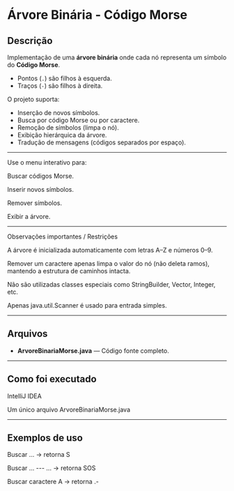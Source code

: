 # Árvore Binária - Código Morse

## Descrição
Implementação de uma **árvore binária** onde cada nó representa um símbolo do **Código Morse**.
- Pontos (`.`) são filhos à esquerda.
- Traços (`-`) são filhos à direita.

O projeto suporta:
- Inserção de novos símbolos.
- Busca por código Morse ou por caractere.
- Remoção de símbolos (limpa o nó).
- Exibição hierárquica da árvore.
- Tradução de mensagens (códigos separados por espaço).

---

Use o menu interativo para:

Buscar códigos Morse.

Inserir novos símbolos.

Remover símbolos.

Exibir a árvore.

---

Observações importantes / Restrições

A árvore é inicializada automaticamente com letras A–Z e números 0–9.

Remover um caractere apenas limpa o valor do nó (não deleta ramos), mantendo a estrutura de caminhos intacta.

Não são utilizadas classes especiais como StringBuilder, Vector, Integer, etc.

Apenas java.util.Scanner é usado para entrada simples.

---

## Arquivos
- **ArvoreBinariaMorse.java** — Código fonte completo.

---

## Como foi executado

IntelliJ IDEA

Um único arquivo ArvoreBinariaMorse.java

---

## Exemplos de uso

Buscar ... → retorna S

Buscar ... --- ... → retorna SOS

Buscar caractere A → retorna .-
